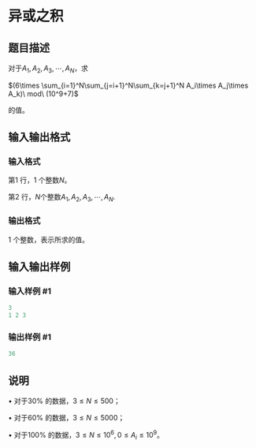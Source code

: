 # 异或之积

## 题目描述

对于$A_1,A_2,A_3,\cdots,A_N$，求

$(6\times \sum_{i=1}^N\sum_{j=i+1}^N\sum_{k=j+1}^N A_i\times A_j\times A_k)\ mod\ (10^9+7)$

的值。

## 输入输出格式

### 输入格式

第1 行，1 个整数$N$。

第2 行，$N$个整数$A_1,A_2,A_3,\cdots,A_N$.

### 输出格式

1 个整数，表示所求的值。

## 输入输出样例

### 输入样例 #1

```cpp
3
1 2 3
```


### 输出样例 #1

```cpp
36
```


## 说明

• 对于30% 的数据，$3 \le N \le 500$；

• 对于60% 的数据，$3 \le N \le 5000$；

• 对于100% 的数据，$3 \le N \le 10^6,0 \le A_i \le 10^9$。

